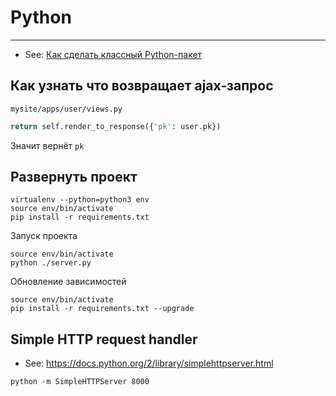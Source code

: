# Python

----

- See: [Как сделать классный Python-пакет](https://antonz.ru/packaging/)



## Как узнать что возвращает ajax-запрос

`mysite/apps/user/views.py`

```python
return self.render_to_response({'pk': user.pk})
```

Значит вернёт `pk`



## Развернуть проект

```shell
virtualenv --python=python3 env
source env/bin/activate
pip install -r requirements.txt
```

Запуск проекта
```shell
source env/bin/activate
python ./server.py
```

Обновление зависимостей
```shell
source env/bin/activate
pip install -r requirements.txt --upgrade
```



## Simple HTTP request handler

- See: https://docs.python.org/2/library/simplehttpserver.html

```shell
python -m SimpleHTTPServer 8000
```
